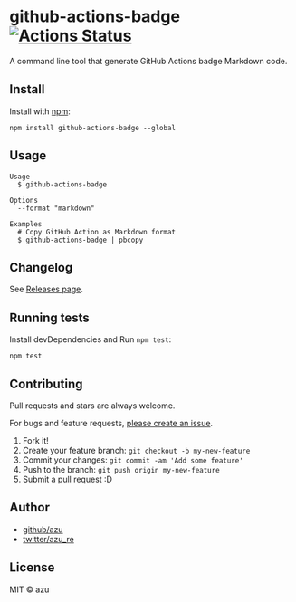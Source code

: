 # github-actions-badge [![Actions Status](https://github.com/azu/github-actions-badge/workflows/ci/badge.svg)](https://github.com/azu/github-actions-badge/actions?query=workflow%3Aci)

A command line tool that generate GitHub Actions badge Markdown code.

## Install

Install with [npm](https://www.npmjs.com/):

    npm install github-actions-badge --global

## Usage

    Usage
      $ github-actions-badge
 
    Options
      --format "markdown"
 
    Examples
      # Copy GitHub Action as Markdown format
      $ github-actions-badge | pbcopy

## Changelog

See [Releases page](https://github.com/azu/github-actions-badge/releases).

## Running tests

Install devDependencies and Run `npm test`:

    npm test

## Contributing

Pull requests and stars are always welcome.

For bugs and feature requests, [please create an issue](https://github.com/azu/github-actions-badge/issues).

1. Fork it!
2. Create your feature branch: `git checkout -b my-new-feature`
3. Commit your changes: `git commit -am 'Add some feature'`
4. Push to the branch: `git push origin my-new-feature`
5. Submit a pull request :D

## Author

- [github/azu](https://github.com/azu)
- [twitter/azu_re](https://twitter.com/azu_re)

## License

MIT © azu
